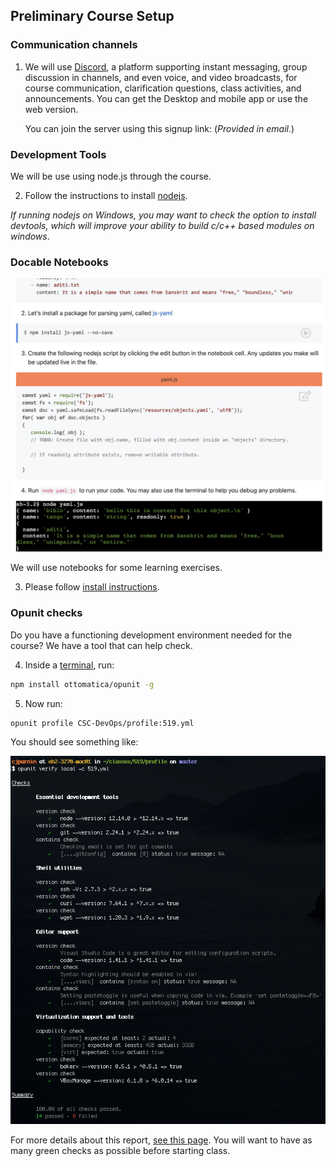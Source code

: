 
## Preliminary Course Setup

### Communication channels

1. We will use [Discord](https://discord.com/), a platform supporting instant messaging, group discussion in channels, and even voice, and video broadcasts, for course communication, clarification questions, class activities, and announcements. You can get the Desktop and mobile app or use the web version.  

    You can join the server using this signup link:
    (_Provided in email._)

### Development Tools

We will be use using node.js through the course.

2. Follow the instructions to install [nodejs](https://nodejs.org/en/). 

_If running nodejs on Windows, you may want to check the option to install devtools, which will improve your ability to build c/c++ based modules on windows_.

### Docable Notebooks

![docable](imgs/docable-term.jpeg)

We will use notebooks for some learning exercises.

3. Please follow [install instructions](https://github.com/ottomatica/docable-notebooks/blob/master/docs/install.md).


### Opunit checks

Do you have a functioning development environment needed for the course? We have a tool that can help check.

4. Inside a [terminal](https://github.com/chrisparnin/EngineeringBasics/blob/master/Shells.md#shells), run:

```bash
npm install ottomatica/opunit -g
```

5. Now run:

```bash
opunit profile CSC-DevOps/profile:519.yml
```

You should see something like:

![opunit-pass](imgs/opunit-pass.png)

For more details about this report, [see this page](https://github.com/CSC-DevOps/profile). You will want to have as many green checks as possible before starting class.





